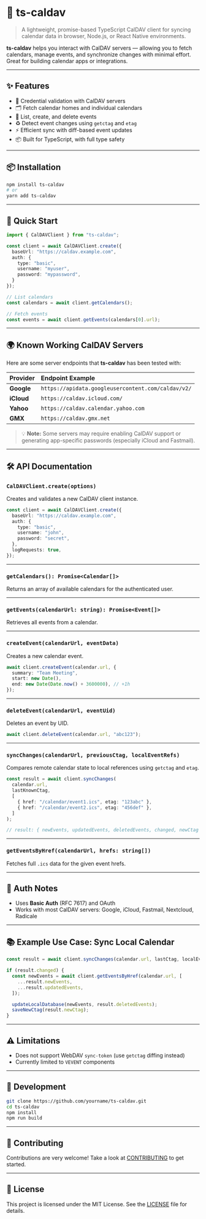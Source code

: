 # 📅 ts-caldav

> A lightweight, promise-based TypeScript CalDAV client for syncing calendar data in browser, Node.js, or React Native environments.

**ts-caldav** helps you interact with CalDAV servers — allowing you to fetch calendars, manage events, and synchronize changes with minimal effort. Great for building calendar apps or integrations.

---

## ✨ Features

- 🔐 Credential validation with CalDAV servers
- 🗂 Fetch calendar homes and individual calendars
- 📆 List, create, and delete events
- ♻️ Detect event changes using `getctag` and `etag`
- ⚡ Efficient sync with diff-based event updates
- 📦 Built for TypeScript, with full type safety

---

## 📦 Installation

```bash
npm install ts-caldav
# or
yarn add ts-caldav
```

---

## 🚀 Quick Start

```ts
import { CalDAVClient } from "ts-caldav";

const client = await CalDAVClient.create({
  baseUrl: "https://caldav.example.com",
  auth: {
    type: "basic",
    username: "myuser",
    password: "mypassword",
  }
});

// List calendars
const calendars = await client.getCalendars();

// Fetch events
const events = await client.getEvents(calendars[0].url);
```

---

## 🌍 Known Working CalDAV Servers

Here are some server endpoints that **ts-caldav** has been tested with:

| Provider      | Endpoint Example |
|:--------------|:------------------|
| **Google**    | `https://apidata.googleusercontent.com/caldav/v2/` |
| **iCloud**    | `https://caldav.icloud.com/` |
| **Yahoo**     | `https://caldav.calendar.yahoo.com` |
| **GMX**       | `https://caldav.gmx.net` |

> 💡 **Note:** Some servers may require enabling CalDAV support or generating app-specific passwords (especially iCloud and Fastmail).

---

## 🛠 API Documentation

### `CalDAVClient.create(options)`

Creates and validates a new CalDAV client instance.

```ts
const client = await CalDAVClient.create({
  baseUrl: "https://caldav.example.com",
  auth: {
    type: "basic",
    username: "john",
    password: "secret",
  },
  logRequests: true,
});
```

---

### `getCalendars(): Promise<Calendar[]>`

Returns an array of available calendars for the authenticated user.

---

### `getEvents(calendarUrl: string): Promise<Event[]>`

Retrieves all events from a calendar.

---

### `createEvent(calendarUrl, eventData)`

Creates a new calendar event.

```ts
await client.createEvent(calendar.url, {
  summary: "Team Meeting",
  start: new Date(),
  end: new Date(Date.now() + 3600000), // +1h
});
```

---

### `deleteEvent(calendarUrl, eventUid)`

Deletes an event by UID.

```ts
await client.deleteEvent(calendar.url, "abc123");
```

---

### `syncChanges(calendarUrl, previousCtag, localEventRefs)`

Compares remote calendar state to local references using `getctag` and `etag`.

```ts
const result = await client.syncChanges(
  calendar.url,
  lastKnownCtag,
  [
    { href: "/calendar/event1.ics", etag: "123abc" },
    { href: "/calendar/event2.ics", etag: "456def" },
  ]
);

// result: { newEvents, updatedEvents, deletedEvents, changed, newCtag }
```

---

### `getEventsByHref(calendarUrl, hrefs: string[])`

Fetches full `.ics` data for the given event hrefs.

---

## 🔐 Auth Notes

- Uses **Basic Auth** (RFC 7617) and OAuth
- Works with most CalDAV servers: Google, iCloud, Fastmail, Nextcloud, Radicale

---

## 📚 Example Use Case: Sync Local Calendar

```ts
const result = await client.syncChanges(calendar.url, lastCtag, localEventRefs);

if (result.changed) {
  const newEvents = await client.getEventsByHref(calendar.url, [
    ...result.newEvents,
    ...result.updatedEvents,
  ]);

  updateLocalDatabase(newEvents, result.deletedEvents);
  saveNewCtag(result.newCtag);
}
```

---

## ⚠️ Limitations

- Does not support WebDAV `sync-token` (use `getctag` diffing instead)
- Currently limited to `VEVENT` components

---

## 🧪 Development

```bash
git clone https://github.com/yourname/ts-caldav.git
cd ts-caldav
npm install
npm run build
```

---

## 🤝 Contributing

Contributions are very welcome! Take a look at [CONTRIBUTING](./contributing.md) to get started.

---

## 📄 License

This project is licensed under the MIT License. See the [LICENSE](./license.txt) file for details.
